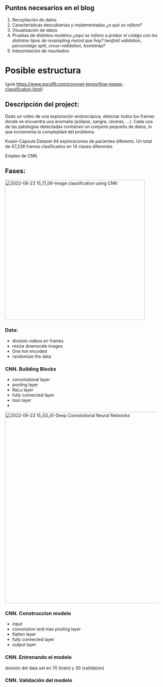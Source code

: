 
## Puntos necesarios en el blog

1. Recopilación de datos 
2. Características descubiertas y implementadas  _¿a qué se refiere?_
3. Visualización de datos
4. Pruebas de distintos modelos _¿aquí se refiere a probar el código con los distintos tipos de resampling metod que hay? twofold validation, percentatge split, cross-validation, bootstrap?_
5. Interpretación de resultados.


# Posible estructura
(guía https://www.guru99.com/convnet-tensorflow-image-classification.html)

## Descripción del project:

Dado un video de una exploración endoscópica, detectar todos los frames donde se encuentra una anomalía (pólipos, sangre, úlceras, ...). 
Cada una de las patologías detectadas contienen un conjunto pequeño de datos, lo que incrementa la complejidad del problema. 

Kvasir-Capsule Dataset
44 exploraciones de pacientes diferents. Un total de 47,238 frames clasificados en 14 clases diferentes

Empleo de CNN

## Fases:

<img width="460" alt="2022-06-23 15_17_06-Image classification using CNN" src="https://user-images.githubusercontent.com/87124850/175308065-9bce77af-4cd9-4889-9f4f-7616fb8a0331.png">

### Data:
 - división videos en frames
 - resize downscale images
 - One hot encoded
 - randomize the data

### CNN. Building Blocks
  - convolutional layer
  - pooling layer
  - ReLu layer
  - fully connected layer
  - loss layer
  - 
 <img width="628" alt="2022-06-23 15_03_41-Deep Convolutional Neural Networks" src="https://user-images.githubusercontent.com/87124850/175305452-91d84800-67b2-433d-8c25-ab8bc8d803cc.png">
 
### CNN. Construccion modelo
  - input
  - convolution and max pooling layer
  - flatten layer
  - fully connected layer
  - output layer
 

 ### CNN. Entrenando el modelo
 división del data set en 70 (train) y 30 (validation)
 
 ### CNN. Validación del modelo








